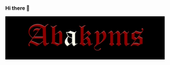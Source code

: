 ### Hi there 👋

[![Header](https://github.com/Abakyms/abakyms/blob/main/assets/banner.jpg)](https://github.com/Abakyms)
